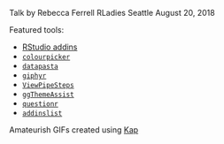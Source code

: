 Talk by Rebecca Ferrell
RLadies Seattle
August 20, 2018

Featured tools:

* [RStudio addins](https://www.rstudio.com/resources/webinars/understanding-add-ins/)
* [`colourpicker`](https://github.com/daattali/colourpicker)
* [`datapasta`](https://github.com/MilesMcBain/datapasta)
* [`giphyr`](https://github.com/haozhu233/giphyr)
* [`ViewPipeSteps`](https://github.com/daranzolin/ViewPipeSteps)
* [`ggThemeAssist`](https://github.com/calligross/ggthemeassist)
* [`questionr`](https://juba.github.io/questionr/index.html)
* [`addinslist`](https://github.com/daattali/addinslist)

Amateurish GIFs created using [Kap](https://getkap.co/)